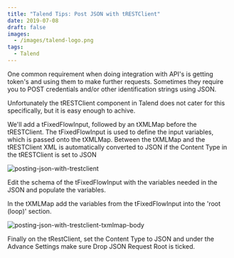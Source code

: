 ```yaml
---
title: "Talend Tips: Post JSON with tRESTClient"
date: 2019-07-08
draft: false
images: 
  - /images/talend-logo.png
tags: 
  - Talend
---
```


One common requirement when doing integration with API's is getting token's and using them to make further requests.  Sometimes they require you to POST credentials and/or other identification strings using JSON.

Unfortunately the tRESTClient component in Talend does not cater for this specifically, but it is easy enough to achive.

We'll add a tFixedFlowInput, followed by an tXMLMap before the tRESTClient.  The tFixedFlowInput is used to define the input variables, which is passed onto the tXMLMap.  Between the tXMLMap and the tRESTClient XML is automatically converted to JSON if the Content Type in the tRESTClient is set to JSON

![posting-json-with-trestclient](/images/posting-json-with-trestclient.png)

Edit the schema of the tFixedFlowInput with the variables needed in the JSON and populate the variables.

In the tXMLMap add the variables from the tFixedFlowInput into the 'root (loop)' section.

![posting-json-with-trestclient-txmlmap-body](/images/posting-json-with-trestclient-txmlmap-body.png)

Finally on the tRestClient, set the Content Type to JSON and under the Advance Settings make sure Drop JSON Request Root is ticked.
